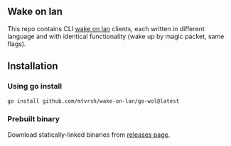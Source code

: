 ## Wake on lan

This repo contains CLI [wake on lan](https://en.wikipedia.org/wiki/Wake-on-LAN) clients,
each written in different language and with identical functionality (wake up by magic packet, same flags).

## Installation

### Using go install

```sh
go install github.com/mtvrsh/wake-on-lan/go-wol@latest
```

### Prebuilt binary

Download statically-linked binaries from [releases page](https://github.com/mtvrsh/wake-on-lan/releases).
